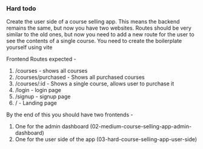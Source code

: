 ### Hard todo
Create the user side of a course selling app.
This means the backend remains the same, but now you have two websites.
Routes should be very similar to the old ones, but now you need to add a new route for the user to see the contents of a single course.
You need to create the boilerplate yourself using vite

Frontend Routes expected - 
1. /courses - shows all courses
2. /courses/purchased - Shows all purchased courses
3. /courses/:id - Shows a single course, allows user to purchase it
4. /login - login page
5. /signup - signup page
6. / - Landing page


By the end of this you should have two frontends - 
1. One for the admin dashboard (02-medium-course-selling-app-admin-dashboard)
2. One for the user side of the app (03-hard-course-selling-app-user-side)